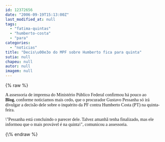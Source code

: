 ```yaml
---
id: 12372656
date: "2006-09-19T15:13:00Z"
last_modified_at: null
tags:
  - "fatima-quintas"
  - "humberto-costa"
  - "para"
categories:
  - "noticias"
title: "Decis\u00e3o do MPF sobre Humberto fica para quinta"
sutia: null
chapeu: null
autor: null
imagem: null
---
```

{\% raw %}
<p><P><FONT face=Verdana>A assessoria de imprensa do Ministério Público Federal confirmou há pouco ao <STRONG>Blog</STRONG>,&nbsp;conforme noticiamos mais cedo,&nbsp;que o procurador Gustavo Pessanha só irá divulgar a decisão dele sobre o inquérito da PF contra Humberto Costa (PT) na quinta-feira.</FONT></P></p>
<p><P><FONT face=Verdana>\"Pessanha está concluindo o parecer dele. Talvez amanhã tenha finalizado, mas ele informou que o mais provável é na quinta\",&nbsp;comunicou a assessoria.</FONT></P> </p>
{\% endraw %}